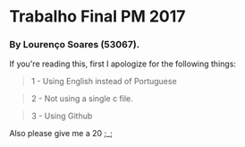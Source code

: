 # Trabalho Final PM 2017

### By Lourenço Soares (53067).



If you're reading this, first I apologize for the following things:

>1 - Using English instead of Portuguese

>2 - Not using a single c file.

>3 - Using Github

Also please give me a 20 ;_;